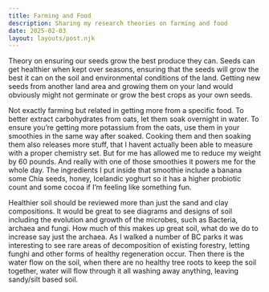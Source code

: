 ```yaml
---
title: Farming and Food
description: Sharing my research theories on farming and food
date: 2025-02-03
layout: layouts/post.njk
---
```


Theory on ensuring our seeds grow the best produce they can. Seeds can get healthier when kept over seasons, ensuring that the seeds will grow the best it can on the soil and environmental conditions of the land. Getting new seeds from another land area and growing them on your land would obviously might not germinate or grow the best crops as your own seeds.

Not exactly farming but related in getting more from a specific food. To better extract carbohydrates from oats, let them soak overnight in water. To ensure you’re getting more potassium from the oats, use them in your smoothies in the same way after soaked. Cooking them and then soaking them also releases more stuff, that I havent actually been able to measure with a proper chemistry set. But for me has allowed me to reduce my weight by 60 pounds. And really with one of those smoothies it powers me for the whole day. The ingredients I put inside that smoothie include a banana some Chia seeds, honey, Icelandic yoghurt so it has a higher probiotic count and some cocoa if I’m feeling like something fun.

Healthier soil should be reviewed more than just the sand and clay compositions. It would be great to see diagrams and designs of soil including the evolution and growth of the microbes, such as Bacteria, archaea and fungi. How much of this makes up great soil, what do we do to increase say just the archaea. As I walked a number of BC parks it was interesting to see rare areas of decomposition of existing forestry, letting funghi and other forms of healthy regeneration occur. Then there is the water flow on the soil, when there are no healthy tree roots to keep the soil together, water will flow through it all washing away anything, leaving sandy/silt based soil.
